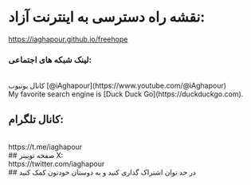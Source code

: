 # نقشه راه دسترسی به اینترنت آزاد:  
https://iaghapour.github.io/freehope
<br />
### لینک شبکه های اجتماعی:
<br />
کانال یوتیوب [@iAghapour](https://www.youtube.com/@iAghapour)
<br />
My favorite search engine is [Duck Duck Go](https://duckduckgo.com).

## کانال تلگرام:
<br />
https://t.me/iaghapour
<br />
## صفحه توییتر X:
<br />
https://twitter.com/iaghapour
<br />
## در حد توان اشتراک گذاری کنید و به دوستان خودتون کمک کنید
